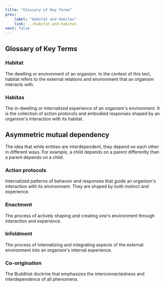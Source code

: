 ```yaml
---
title: "Glossary of Key Terms"
prev:
    label: "Habitat and Habitas"
    link: ../habitat-and-habitas
next: false
---
```


## Glossary of Key Terms

### Habitat
The dwelling or environment of an organism. In the context of this text, habitat refers to the external relations and environment that an organism interacts with.

### Habitas
The in-dwelling or internalized experience of an organism's environment. It is the collection of action protocols and embodied responses shaped by an organism's interaction with its habitat.

## Asymmetric mutual dependency
The idea that while entities are interdependent, they depend on each other in different ways. For example, a child depends on a parent differently than a parent depends on a child.

### Action protocols
Internalized patterns of behavior and responses that guide an organism's interaction with its environment. They are shaped by both instinct and experience.

### Enactment
The process of actively shaping and creating one's environment through interaction and experience.

### Infoldment
The process of internalizing and integrating aspects of the external environment into an organism's internal experience.

### Co-origination
The Buddhist doctrine that emphasizes the interconnectedness and interdependence of all phenomena.
